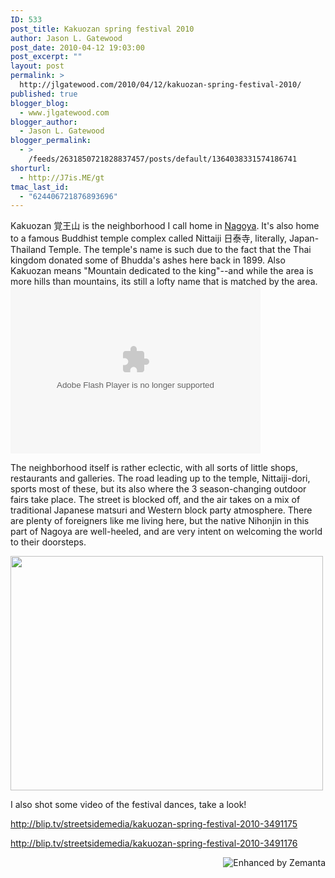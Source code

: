 ```yaml
---
ID: 533
post_title: Kakuozan spring festival 2010
author: Jason L. Gatewood
post_date: 2010-04-12 19:03:00
post_excerpt: ""
layout: post
permalink: >
  http://jlgatewood.com/2010/04/12/kakuozan-spring-festival-2010/
published: true
blogger_blog:
  - www.jlgatewood.com
blogger_author:
  - Jason L. Gatewood
blogger_permalink:
  - >
    /feeds/2631850721828837457/posts/default/1364038331574186741
shorturl:
  - http://J7is.ME/gt
tmac_last_id:
  - "624406721876893696"
---
```

Kakuozan 覚王山 is the neighborhood I call home in <a class="zem_slink" title="Nagoya" href="http://maps.google.com/maps?ll=35.1814555556,136.906386111&amp;spn=0.1,0.1&amp;q=35.1814555556,136.906386111 (Nagoya)&amp;t=h" rel="geolocation" target="_blank">Nagoya</a>. It's also home to a famous Buddhist temple complex called Nittaiji 日泰寺, literally, Japan-Thailand Temple. The temple's name is such due to the fact that the Thai kingdom donated some of Bhudda's ashes here back in 1899. Also Kakuozan means "Mountain dedicated to the king"--and while the area is more hills than mountains, its still a lofty name that is matched by the area.
<object width="400" height="267" classid="clsid:d27cdb6e-ae6d-11cf-96b8-444553540000" codebase="http://download.macromedia.com/pub/shockwave/cabs/flash/swflash.cab#version=6,0,40,0"><param name="flashvars" value="host=picasaweb.google.com&amp;hl=en_US&amp;feat=flashalbum&amp;RGB=0x000000&amp;feed=http%3A%2F%2Fpicasaweb.google.com%2Fdata%2Ffeed%2Fapi%2Fuser%2Fjlgatewood%2Falbumid%2F5459044915614830017%3Falt%3Drss%26kind%3Dphoto%26hl%3Den_US" /><param name="pluginspage" value="http://www.macromedia.com/go/getflashplayer" /><param name="src" value="http://picasaweb.google.com/s/c/bin/slideshow.swf" /><embed width="400" height="267" type="application/x-shockwave-flash" src="http://picasaweb.google.com/s/c/bin/slideshow.swf" flashvars="host=picasaweb.google.com&amp;hl=en_US&amp;feat=flashalbum&amp;RGB=0x000000&amp;feed=http%3A%2F%2Fpicasaweb.google.com%2Fdata%2Ffeed%2Fapi%2Fuser%2Fjlgatewood%2Falbumid%2F5459044915614830017%3Falt%3Drss%26kind%3Dphoto%26hl%3Den_US" pluginspage="http://www.macromedia.com/go/getflashplayer" /></object>
<div></div>
The neighborhood itself is rather eclectic, with all sorts of little shops, restaurants and galleries. The road leading up to the temple, Nittaiji-dori, sports most of these, but its also where the 3 season-changing outdoor fairs take place. The street is blocked off, and the air takes on a mix of traditional Japanese matsuri and Western block party atmosphere. There are plenty of foreigners like me living here, but the native Nihonjin in this part of Nagoya are well-heeled, and are very intent on welcoming the world to their doorsteps.

<a href="http://posterous.com/getfile/files.posterous.com/temp-2010-04-11/rcDdhntHyhvcjouAuahliFCfsaIihaBArEspvpuiiryGxDAioxjnFrnHpFtw/2010_-_02.jpg.scaled1000.jpg"><img src="http://jlgatewood.com.previewdns.com/wp-content/uploads/2013/03/2010_-_021.jpg.scaled5001.jpg" alt="" width="500" height="375" /></a>

I also shot some video of the festival dances, take a look!

http://blip.tv/streetsidemedia/kakuozan-spring-festival-2010-3491175

http://blip.tv/streetsidemedia/kakuozan-spring-festival-2010-3491176
<div style="font-size: 9px;"></div>
<div class="zemanta-pixie" style="margin-top: 10px; height: 15px;"><a class="zemanta-pixie-a" title="Enhanced by Zemanta" href="http://www.zemanta.com/?px"><img class="zemanta-pixie-img" style="border: none; float: right;" src="http://img.zemanta.com/zemified_h.png?x-id=8dd0fc5f-4d81-4398-b42a-1e11afbe4219" alt="Enhanced by Zemanta" /></a></div>